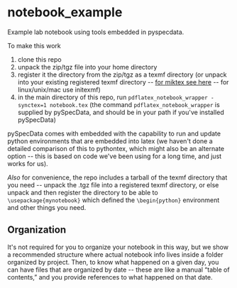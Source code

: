 # notebook_example
Example lab notebook using tools embedded in pyspecdata.

To make this work

1.  clone this repo
2.  unpack the zip/tgz file into your home directory
3.  register it the directory from the zip/tgz as a texmf directory (or unpack into your existing registered texmf directory -- [for miktex see here](https://miktex.org/kb/texmf-roots) -- for linux/unix/mac use initexmf)
4.  in the main directory of this repo, run `pdflatex_notebook_wrapper -synctex=1 notebook.tex` (the command `pdflatex_notebook_wrapper` is supplied by pySpecData, and should be in your path if you've installed pySpecData)

pySpecData comes with embedded with the capability to run and update python environments that are embedded into latex (we haven't done a detailed comparison of this to pythontex, which might also be an alternate option -- this is based on code we've been using for a long time, and just works for us).

*Also* for convenience, the repo includes a tarball of the texmf directory that you need -- unpack the .tgz file into a registered texmf directory, or else unpack and then register the directory to be able to `\usepackage{mynotebook}` which defined the `\begin{python}` environment and other things you need.

## Organization

It's not required for you to organize your notebook in this way, but we show a recommended structure where actual notebook info lives inside a folder organized by project.
Then, to know what happened on a given day, you can have files that are organized by date -- these are like a manual “table of contents,” and you provide references to what happened on that date.

